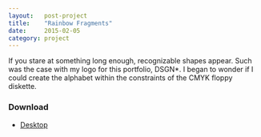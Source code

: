 ```yaml
---
layout:   post-project
title:    "Rainbow Fragments"
date:     2015-02-05
category: project
---
```


If you stare at something long enough, recognizable shapes appear. Such was the case with my logo for this portfolio, DSGN*. I began to wonder if I could create the alphabet within the constraints of the CMYK floppy diskette.

### Download

* [Desktop](http://inc.ideasnevercease.netdna-cdn.com/dsgn/downloads/desktop/dsgn-rainbow-fragments.zip)